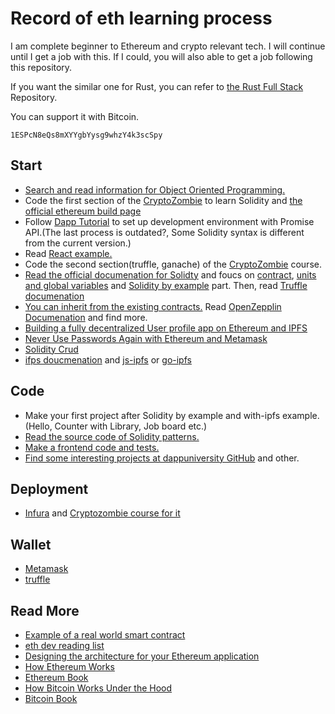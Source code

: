 # Record of eth learning process

I am complete beginner to Ethereum and crypto relevant tech. I will continue until I get a job with this. If I could, you will also able to get a job following this repository.

If you want the similar one for Rust, you can refer to [the Rust Full Stack](https://github.com/steadylearner/Rust-Full-Stack) Repository.

You can support it with Bitcoin.

```console
1ESPcN8eQs8mXYYgbYysg9whzY4k3scSpy	
```

## Start

* [Search and read information for Object Oriented Programming.](https://www.google.com/search?&q=what+is+obejct+oriented+programming)
* Code the first section of the [CryptoZombie](https://cryptozombies.io/en/) to learn Solidity and [the official ethereum build page](https://ethereum.org/en/build/)
* Follow [Dapp Tutorial](https://www.dappuniversity.com/articles/the-ultimate-ethereum-dapp-tutorial) to set up development environment with Promise API.(The last process is outdated?, Some Solidity syntax is different from the current version.)
* Read [React example.](https://www.dappuniversity.com/articles/ethereum-dapp-react-tutorial)
* Code the second section(truffle, ganache) of the [CryptoZombie](https://cryptozombies.io/en/) course.
* [Read the official documenation for Solidty](https://solidity.readthedocs.io/en/latest/introduction-to-smart-contracts.html) and foucs on [contract](https://solidity.readthedocs.io/en/latest/contracts.html#), [units and global variables](https://solidity.readthedocs.io/en/latest/units-and-global-variables.html) and [Solidity by example](https://solidity.readthedocs.io/en/latest/solidity-by-example.html#safe-remote-purchase) part. Then, read [Truffle documenation](https://www.trufflesuite.com/docs/truffle/getting-started/debugging-your-contracts) 
* [You can inherit from the existing contracts.](https://github.com/OpenZeppelin/openzeppelin-contracts/tree/master/contracts) Read [OpenZepplin Documenation](https://docs.openzeppelin.com/contracts/3.x/) and find more.
* [Building a fully decentralized User profile app on Ethereum and IPFS](https://medium.com/@sebinatx/building-a-fully-decentralized-user-profile-dapp-on-ethereum-and-ipfs-e55afac35718)
* [Never Use Passwords Again with Ethereum and Metamask](https://hackernoon.com/never-use-passwords-again-with-ethereum-and-metamask-b61c7e409f0d)
* [Solidity Crud](https://medium.com/robhitchens/solidity-crud-part-1-824ffa69509a)
* [ifps doucmenation](https://ipfs.io/) and [js-ipfs](https://github.com/ipfs/js-ipfs) or [go-ipfs](https://github.com/ipfs/go-ipfs)

## Code

* Make your first project after Solidity by example and with-ipfs example.(Hello, Counter with Library, Job board etc.)
* [Read the source code of Solidity patterns.](https://github.com/fravoll/solidity-patterns)
* [Make a frontend code and tests.](https://github.com/pbrudny/learning-solidity-2018)
* [Find some interesting projects at dappuniversity GitHub](https://github.com/dappuniversity) and other.

## Deployment

* [Infura](https://infura.io/) and [Cryptozombie course for it](https://cryptozombies.io/pt/lesson/10/chapter/2)

## Wallet

* [Metamask](https://www.google.com/search?&q=metamask)
* [truffle](https://github.com/trufflesuite/truffle-hdwallet-provider)

## Read More 

* [Example of a real world smart contract](https://www.reddit.com/r/ethereum/comments/a4mmum/example_of_a_real_world_smart_contract_i_read/)
* [eth dev reading list](https://github.com/yippee-ki-yay/eth-dev-reading-list)
* [Designing the architecture for your Ethereum application](https://blog.openzeppelin.com/designing-the-architecture-for-your-ethereum-application-9cec086f8317/)
* [How Ethereum Works](https://consensys.net/blog/blockchain-explained/how-ethereum-works-part-2-smart-contracts-gas-and-dapps/)
* [Ethereum Book](https://github.com/ethereumbook/ethereumbook)
* [How Bitcoin Works Under the Hood](http://www.imponderablethings.com/2013/07/how-bitcoin-works-under-hood.html)
* [Bitcoin Book](https://github.com/bitcoinbook/bitcoinbook)
